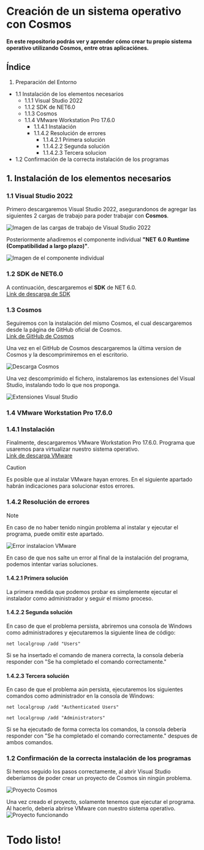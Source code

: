 # Creación de un sistema operativo con Cosmos  
**En este repositorio podrás ver y aprender cómo crear tu propio sistema operativo utilizando Cosmos, entre otras aplicaciónes.**  
## Índice
1. Preparación del Entorno
 - 1.1 Instalación de los elementos necesarios
    - 1.1.1 Visual Studio 2022
    - 1.1.2 SDK de NET6.0
    - 1.1.3 Cosmos
    - 1.1.4 VMware Workstation Pro 17.6.0
      - 1.1.4.1 Instalación
      - 1.1.4.2 Resolución de errores
        - 1.1.4.2.1 Primera solución
        - 1.1.4.2.2 Segunda solución
        - 1.1.4.2.3 Tercera solucion
 - 1.2 Confirmación de la correcta instalación de los programas
  
## 1. Instalación de los elementos necesarios 
### 1.1 Visual Studio 2022  
Primero descargaremos Visual Studio 2022, asegurandonos de agregar las siguientes 2 cargas de trabajo para poder trabajar con **Cosmos**.  
  
![Imagen de las cargas de trabajo de Visual Studio 2022](https://github.com/user-attachments/assets/a5fb8d04-524d-4510-b916-25ac2fafd131)

Posteriormente añadiremos el componente individual **"NET 6.0 Runtime (Compatibilidad a largo plazo)"**.  
  
![Imagen de el componente individual](https://github.com/user-attachments/assets/6669a779-2fdc-48c4-9730-a9105fa04024)

### 1.2 SDK de NET6.0
A continuación, descargaremos el **SDK** de NET 6.0.  
[Link de descarga de SDK](https://dotnet.microsoft.com/en-us/download/dotnet/6.0)  

### 1.3 Cosmos  
Seguiremos con la instalación del mismo Cosmos, el cual descargaremos desde la página de GitHub oficial de Cosmos.  
[Link de GitHub de Cosmos](https://github.com/CosmosOS/Cosmos)  

Una vez en el GitHub de Cosmos descargaremos la última version de Cosmos y la descomprimiremos en el escritorio.  

![Descarga Cosmos](https://github.com/user-attachments/assets/0d45c25e-3d0d-46e2-b803-4f849d1d343f)  

Una vez descomprimido el fichero, instalaremos las extensiones del Visual Studio, instalando todo lo que nos proponga.  

![Extensiones Visual Studio](https://github.com/user-attachments/assets/ec3bf217-044a-4a96-9fe5-e0015328e04f)  

### 1.4 VMware Workstation Pro 17.6.0
### 1.4.1 Instalación
Finalmente, descargaremos VMware Workstation Pro 17.6.0. Programa que usaremos para virtualizar nuestro sistema operativo.  
[Link de descarga VMware](https://blogs.vmware.com/workstation/2024/05/vmware-workstation-pro-now-available-free-for-personal-use.html)  

> [!CAUTION]
> Es posible que al instalar VMware hayan errores. En el siguiente apartado habrán indicaciones para solucionar estos errores.

### 1.4.2 Resolución de errores  
> [!NOTE]
> En caso de no haber tenido ningún problema al instalar y ejecutar el programa, puede omitir este apartado.
  
![Error instalacion VMware](https://github.com/user-attachments/assets/60df2018-c099-494b-b2e5-699c5bfa9eff)

En caso de que nos salte un error al final de la instalación del programa, podemos intentar varias soluciones.  
#### 1.4.2.1 Primera solución  
La primera medida que podemos probar es simplemente ejecutar el instalador como administrador y seguir el mismo proceso.  
#### 1.4.2.2 Segunda solución
En caso de que el problema persista, abriremos una consola de Windows como administradores y ejecutaremos la siguiente línea de código:
```
net localgroup /add "Users"
```  
Si se ha insertado el comando de manera correcta, la consola debería responder con "Se ha completado el comando correctamente."  
#### 1.4.2.3 Tercera solución
En caso de que el problema aún persista, ejecutaremos los siguientes comandos como administrador en la consola de Windows:
```
net localgroup /add "Authenticated Users"
```      
```
net localgroup /add "Administrators"
```   
Si se ha ejecutado de forma correcta los comandos, la consola debería responder con "Se ha completado el comando correctamente." despues de ambos comandos.  
### 1.2 Confirmación de la correcta instalación de los programas
Si hemos seguido los pasos correctamente, al abrir Visual Studio deberíamos de poder crear un proyecto de Cosmos sin ningún problema.

![Proyecto Cosmos](https://github.com/user-attachments/assets/19e7a32f-a5f2-4e32-8ceb-73a9f68469d2)

Una vez creado el proyecto, solamente tenemos que ejecutar el programa. Al hacerlo, deberia abrirse VMware con nuestro sistema operativo.   
![Proyecto funcionando](https://github.com/user-attachments/assets/67cf54de-02a8-4001-baed-8519b0ddbc51)   
# Todo listo!
